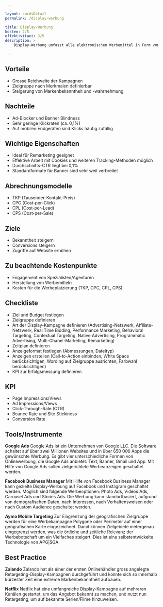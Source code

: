 ```yaml
---

layout: cardsDetail
permalink: /display-werbung

title: Display-Werbung
kosten: 2/5
effektivitaet: 3/5
description: >
    Display-Werbung umfasst alle elektronischen Werbemittel in Form von Bildern, Videos, Animationen oder Ähnlichem, welche auf einem Online-Werbeträger gezielt für die definierten Zielgruppen eingeblendet werden. Am effektivsten wirkt Display-Werbung auf Personen, welche nicht aktiv nach einem Angebot suchen. Dank Remarketing können bestehende Kundinnen und Kunden sowie Interessentinnen und Interessenten kostengünstig mit gezielter Werbung angesprochen werden. Auch für Branding-Kampagnen und für die Erhöhung der Markenpräsenz kann die Display-Werbung gewinnbringend eingesetzt werden.

---
```

## Vorteile
- Grosse Reichweite der Kampagnen
- Zielgruppe nach Merkmalen definierbar
- Steigerung von Markenbekanntheit und -wahrnehmung

## Nachteile
- Ad-Blocker und Banner Blindness
- Sehr geringe Klickraten (ca. 0,1%)
- Auf mobilen Endgeräten sind Klicks häufig zufällig

## Wichtige Eigenschaften
- Ideal für Remarketing geeignet
- Effektive Arbeit mit Cookies und weiteren Tracking-Methoden möglich
- Durchschnitts-CTR liegt bei 0,1%
- Standardformate für Banner sind sehr weit verbreitet

## Abrechnungsmodelle
- TKP (Tausender-Kontakt-Preis)
- CPC (Cost-per-Click)
- CPL (Cost-per-Lead)
- CPS (Cost-per-Sale)


## Ziele
- Bekanntheit steigern
- Conversions steigern
- Zugriffe auf Website erhöhen


## Zu beachtende Kostenpunkte
- Engagement von Spezialisten/Agenturen
- Herstellung von Werbemitteln
- Kosten für die Werbeplatzierung (TKP, CPC, CPL, CPS)


## Checkliste
- Ziel und Budget festlegen
- Zielgruppe definieren
- Art der Display-Kampagne definieren (Advertising-Netzwerk, Affiliate-Netzwerk, Real Time Bidding, Performance Marketing, Behavioral Targeting, Contextual Targeting, Native Advertising, Programmatic Advertising, Multi-Chanel-Marketing, Remarketing)
- Zeitplan definieren
- Anzeigeformat festlegen (Abmessungen, Dateityp)
- Anzeigen erstellen (Call-to-Action einbinden, White Space berücksichtigen, Wording auf Zielgruppe ausrichten, Farbwahl berücksichtigen)
- KPI zur Erfolgsmessung definieren


## KPI
- Page Impressions/Views
- Ad Impressions/Views
- Click-Through-Rate (CTR)
- Bounce Rate und Site Stickiness
- Conversion Rate

## Tools/Instrumente

**Google Ads**
Google Ads ist ein Unternehmen von Google LLC. Die Software schaltet auf über zwei Millionen Websites und in über 650 000 Apps die gewünschte Werbung. Es gibt vier unterschiedliche Formen von Onlinewerbung, die Google Ads anbietet: Text, Banner, Gmail und App. Mit Hilfe von Google Ads sollen zielgerichtete Werbeanzeigen geschaltet werden.

**Facebook Business Manager**
Mit Hilfe von Facebook Business Manager kann gezielte Display-Werbung auf Facebook und Instagram geschaltet werden. Möglich sind folgende Werbeoptionen: Photo Ads, Videos Ads, Carousel Ads und Stories Ads. Die Werbung kann standortbasiert, aufgrund von demografischen Daten, nach Interessen, nach Verhaltensweisen oder nach Custom Audience geschaltet werden.

**Aymo Mobile Targeting**
Zur Eingrenzung der geografischen Zielgruppe werden für eine Werbekampagne Polygone oder Perimeter auf einer geografischen Karte eingezeichnet. Damit können Zielgebiete metergenau eingegrenzt werden, was die örtliche und zeitliche Relevanz der Werbebotschaft um ein Vielfaches steigert. Dies ist eine selbstentwickelte Technologie von APG|SGA.


## Best Practice

**Zalando**
Zalando hat als einer der ersten Onlinehändler gross angelegte Retargeting-Display-Kampagnen durchgeführt und konnte sich so innerhalb kürzester Zeit eine extreme Markenbekanntheit aufbauen.

**Netflix**
Netflix hat eine umfangreiche Display-Kampagne auf mehreren Kanälen gestartet, um das Angebot bekannt zu machen, und nutzt nun Retargeting, um auf bekannte Serien/Filme hinzuweisen.